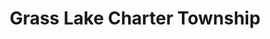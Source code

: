 ---
title: Grass Lake Charter Township
url: /grass-lake-charter-township/
latitude: 42.215
longitude: -84.22
---